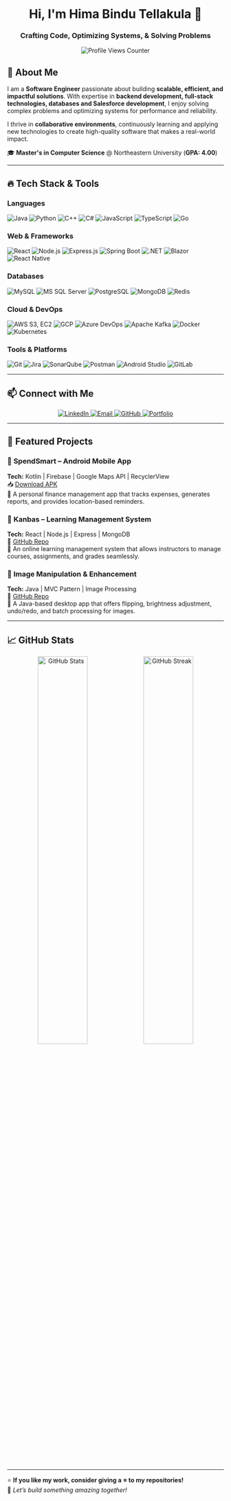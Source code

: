 <h1 align="center">Hi, I'm Hima Bindu Tellakula 👋</h1>
<h3 align="center">Crafting Code, Optimizing Systems, & Solving Problems</h3>

<p align="center">
  <img src="https://komarev.com/ghpvc/?username=himabindutellakula&label=Profile%20Views&color=blue&style=plastic" alt="Profile Views Counter"/>
</p>

## 🚀 About Me

I am a **Software Engineer** passionate about building **scalable, efficient, and impactful solutions**. With expertise in **backend development, full-stack technologies, databases and Salesforce development**, I enjoy solving complex problems and optimizing systems for performance and reliability.  

I thrive in **collaborative environments**, continuously learning and applying new technologies to create high-quality software that makes a real-world impact.  

🎓 **Master's in Computer Science** @ Northeastern University (**GPA: 4.00**)  

---

## 🔥 Tech Stack & Tools  

### **Languages**  
![Java](https://img.shields.io/badge/Java-ED8B00?style=for-the-badge&logo=openjdk&logoColor=white)
![Python](https://img.shields.io/badge/Python-3776AB?style=for-the-badge&logo=python&logoColor=white)
![C++](https://img.shields.io/badge/C++-00599C?style=for-the-badge&logo=c%2B%2B&logoColor=white)
![C#](https://img.shields.io/badge/C%23-239120?style=for-the-badge&logo=c-sharp&logoColor=white)
![JavaScript](https://img.shields.io/badge/JavaScript-F7DF1E?style=for-the-badge&logo=javascript&logoColor=black)
![TypeScript](https://img.shields.io/badge/TypeScript-3178C6?style=for-the-badge&logo=typescript&logoColor=white)
![Go](https://img.shields.io/badge/Go-00ADD8?style=for-the-badge&logo=go&logoColor=white)

### **Web & Frameworks**  
![React](https://img.shields.io/badge/React-61DAFB?style=for-the-badge&logo=react&logoColor=black)
![Node.js](https://img.shields.io/badge/Node.js-43853D?style=for-the-badge&logo=node.js&logoColor=white)
![Express.js](https://img.shields.io/badge/Express.js-000000?style=for-the-badge&logo=express&logoColor=white)
![Spring Boot](https://img.shields.io/badge/Spring%20Boot-6DB33F?style=for-the-badge&logo=spring-boot&logoColor=white)
![.NET](https://img.shields.io/badge/.NET-512BD4?style=for-the-badge&logo=dotnet&logoColor=white)
![Blazor](https://img.shields.io/badge/Blazor-512BD4?style=for-the-badge&logo=blazor&logoColor=white)
![React Native](https://img.shields.io/badge/React%20Native-61DAFB?style=for-the-badge&logo=react&logoColor=black)

### **Databases**  
![MySQL](https://img.shields.io/badge/MySQL-4479A1?style=for-the-badge&logo=mysql&logoColor=white)
![MS SQL Server](https://img.shields.io/badge/MS%20SQL%20Server-CC2927?style=for-the-badge&logo=microsoft-sql-server&logoColor=white)
![PostgreSQL](https://img.shields.io/badge/PostgreSQL-316192?style=for-the-badge&logo=postgresql&logoColor=white)
![MongoDB](https://img.shields.io/badge/MongoDB-4EA94B?style=for-the-badge&logo=mongodb&logoColor=white)
![Redis](https://img.shields.io/badge/Redis-DC382D?style=for-the-badge&logo=redis&logoColor=white)

### **Cloud & DevOps**  
![AWS S3, EC2](https://img.shields.io/badge/AWS-232F3E?style=for-the-badge&logo=amazon-aws&logoColor=white)
![GCP](https://img.shields.io/badge/GCP-4285F4?style=for-the-badge&logo=google-cloud&logoColor=white)
![Azure DevOps](https://img.shields.io/badge/Azure-0078D4?style=for-the-badge&logo=microsoft-azure&logoColor=white)
![Apache Kafka](https://img.shields.io/badge/Apache%20Kafka-231F20?style=for-the-badge&logo=apache-kafka&logoColor=white)
![Docker](https://img.shields.io/badge/Docker-2496ED?style=for-the-badge&logo=docker&logoColor=white)
![Kubernetes](https://img.shields.io/badge/Kubernetes-326CE5?style=for-the-badge&logo=kubernetes&logoColor=white)

### **Tools & Platforms**  
![Git](https://img.shields.io/badge/Git-F05032?style=for-the-badge&logo=git&logoColor=white)
![Jira](https://img.shields.io/badge/Jira-0052CC?style=for-the-badge&logo=jira&logoColor=white)
![SonarQube](https://img.shields.io/badge/SonarQube-4E9BCD?style=for-the-badge&logo=sonarqube&logoColor=white)
![Postman](https://img.shields.io/badge/Postman-FF6C37?style=for-the-badge&logo=postman&logoColor=white)
![Android Studio](https://img.shields.io/badge/Android%20Studio-3DDC84?style=for-the-badge&logo=android-studio&logoColor=white)
![GitLab](https://img.shields.io/badge/GitLab-FC6D26?style=for-the-badge&logo=gitlab&logoColor=white)

---

## 📫 Connect with Me  

<p align="center">
  <a href="https://www.linkedin.com/in/himabindu26/" target="_blank">
    <img src="https://img.shields.io/badge/LinkedIn-0A66C2?style=for-the-badge&logo=linkedin&logoColor=white" alt="LinkedIn">
  </a>
  <a href="mailto:tellakulahimabindu26@gmail.com">
    <img src="https://img.shields.io/badge/Email-D14836?style=for-the-badge&logo=gmail&logoColor=white" alt="Email">
  </a>
  <a href="https://github.com/himabindutellakula" target="_blank">
    <img src="https://img.shields.io/badge/GitHub-181717?style=for-the-badge&logo=github&logoColor=white" alt="GitHub">
  </a>
  <a href="https://himabindutellakula.github.io/" target="_blank">
    <img src="https://img.shields.io/badge/Portfolio-8A2BE2?style=for-the-badge&logo=dev.to&logoColor=white" alt="Portfolio">
  </a>
</p>

---

## 📌 Featured Projects

### 📍 **SpendSmart – Android Mobile App**  
**Tech:** Kotlin | Firebase | Google Maps API | RecyclerView  
📥 [Download APK](https://github.com/himabindutellakula/Spend-Smart-Android-Mobile-App/raw/main/SpendSmart.apk)  
🚀 A personal finance management app that tracks expenses, generates reports, and provides location-based reminders.  

### 📍 **Kanbas – Learning Management System**  
**Tech:** React | Node.js | Express | MongoDB  
🔗 [GitHub Repo](https://github.com/himabindutellakula/Kanbas-LMS)  
🚀 An online learning management system that allows instructors to manage courses, assignments, and grades seamlessly.  

### 📍 **Image Manipulation & Enhancement**  
**Tech:** Java | MVC Pattern | Image Processing  
🔗 [GitHub Repo](https://github.com/himabindutellakula/Image-Processing-Enhancement)  
🚀 A Java-based desktop app that offers flipping, brightness adjustment, undo/redo, and batch processing for images.  

---

## 📈 GitHub Stats  

<p align="center">
  <img src="https://github-readme-stats.vercel.app/api?username=himabindutellakula&show_icons=true&theme=radical" width="48%" alt="GitHub Stats"/>
  <img src="https://github-readme-streak-stats.herokuapp.com/?user=himabindutellakula&theme=radical" width="48%" alt="GitHub Streak"/>
</p>
  
---

⭐ **If you like my work, consider giving a ⭐ to my repositories!**  
🚀 *Let’s build something amazing together!*


